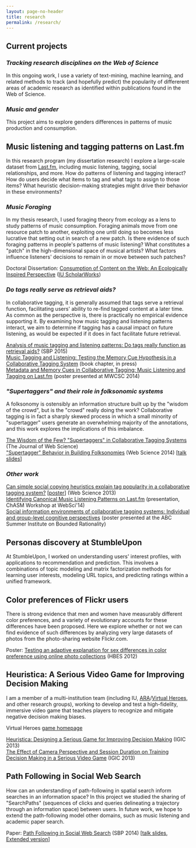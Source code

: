 ```yaml
---
layout: page-no-header
title: research
permalink: /research/
---
```


## Current projects

<h3><i>Tracking research disciplines on the Web of Science</i></h3>

In this ongoing work, I use a variety of text-mining, machine learning, and related methods to track (and hopefully predict) the popularity of differerent areas of academic research as identified within publications found in the Web of Science. 

<h3><i>Music and gender</i></h3>

This project aims to explore genders differences in patterns of music production and consumption.

## Music listening and tagging patterns on Last.fm
<p>In this research program (my dissertation research) I explore a large-scale dataset from <a href="http://www.last.fm">Last.fm</a>, including music listening, tagging, social relationships, and more. How do patterns of listening and tagging interact? How do users decide what items to tag and what tags to assign to those items? What heuristic decision-making strategies might drive their behavior in these environments?</p>
<h3 ><i>Music Foraging</i></h3>
<div >
    <p>In my thesis research, I used foraging theory from ecology as a lens to study patterns of music consumption. Foraging animals move from one resource patch to another, exploiting one until doing so becomes less lucrative that setting out in search of a new patch. Is there evidence of such foraging patterns in people's patterns of music listening? What constitutes a "patch" in the high-dimensional space of musical artists? What factors influence listeners' decisions to remain in or move between such patches?</p>
<p>Doctoral Dissertation: <a href="/papers/thesis.lorince.pdf">Consumption of Content on the Web: An Ecologically Inspired Perspective</a> (<a href="https://scholarworks.iu.edu/dspace/handle/2022/20997">IU ScholarWorks</a>)</p>
</div>
<h3 ><i>Do tags really serve as retrieval aids?</i></h3>
<div >
    <p>In collaborative tagging, it is generally assumed that tags serve a retrieval function, facilitating users' ability to re-find tagged content at a later time. As common as the perspective is, there is practically no empirical evidence supporting it. By examining how music tagging and listening patterns interact, we aim to determine if tagging has a causal impact on future listening, as would be expected if it does in fact facilitate future retrieval.</p>
    <p><a href="/papers/2015.Lorince.Joseph.Todd.SBP.pdf">Analysis of music tagging and listening patterns: Do tags really function as retrieval aids?</a> (SBP 2015) <br />
    <a href="/papers/2016.Lorince.Todd.CogSciBigDataChapter.pdf">Music Tagging and Listening: Testing the Memory Cue Hypothesis in a Collaborative Tagging System</a> (book chapter, in press) <br />
    <a href="/posters/MWCSC2014.pdf">Metadata and Memory Cues in Collaborative Tagging: Music Listening and Tagging on Last.fm</a> (poster presented at MWCSC 2014) <br /></p>
</div>

<h3 ><i>"Supertaggers" and their role in folksonomic systems</i></h3>
<div >
<p>A folksonomy is ostensibly an information structure built up by the "wisdom of the crowd", but is the "crowd" really doing the work? Collaborative tagging is in fact a sharply skewed process in which a small minority of "supertagger" users generate an overwhelming majority of the annotations, and this work explores the implications of this imbalance.</p>
<p><a href="/papers/2015.Lorince.Zorowitz.Murdock.Todd.JOWS.pdf">The Wisdom of the Few? "Supertaggers" in Collaborative Tagging Systems</a> (The Journal of Web Science)<br/>
<a href="/papers/2014.Lorince.Zorowitz.Murdock.Todd.websci.pdf">"Supertagger" Behavior in Building Folksonomies</a> (Web Science 2014) [<a href="/pres/WebSci2014.pdf">talk slides</a>]</p>
</div>
<h3 ><i>Other work</i></h3>
<p>
<a href="/papers/2013.Lorince.Todd.websci.pdf">Can simple social copying heuristics explain tag popularity in a collaborative tagging system?</a> [<a href="/posters/WebSci2013.pdf">poster</a>] (Web Science 2013)<br />
<a href="/pres/Chasm2014.pdf">Identifying Canonical Music Listening Patterns on Last.fm</a> (presentation, ChASM Workshop at WebSci'14)<br />
<a href="/posters/ABCposter.Lorince.pdf">Social information environments of collaborative tagging systems: Individual and group-level cognitive perspectives</a> (poster presented at the ABC Summer Institute on Bounded Rationality)
</p>

<h2>Personas discovery at StumbleUpon</h2>
 <p>At StumbleUpon, I worked on understanding users' interest profiles, with applications to recommendation and prediction. This involves a combinations of topic modeling and matrix factorization methods for learning user interests, modeling URL topics, and predicting ratings within a unified framework.</p>
<!--<h3 ">Try out the <a href="projects/tagging/tagExplorer.html">tag explorer</a>!</h3>-->

<h2>Color preferences of Flickr users</h2>
<p>There is strong evidence that men and women have measurably different color preferences, and a variety of evolutionary accounts for these differences have been proposed. Here we explore whether or not we can find evidence of such differences by analyzing very large datasets of photos from the photo-sharing website Flickr.com.</p>
<p>Poster: <a href="/posters/FlickrPoster.pdf">Testing an adaptive explanation for sex differences in color preference using online photo collections</a> (HBES 2012)</p>

<h2>Heuristica: A Serious Video Game for Improving Decision Making</h2>
<p>I am a member of a multi-institution team (including IU, <a href="http://www.ara.com/">ARA</a>/<a href="http://www.virtualheroes.com/">Virtual Heroes</a>, and other research groups), working to develop and test a high-fidelity, immersive video game that teaches players to recognize and mitigate negative decision making biases.</p>

<p>Virtual Heroes <a href="http://www.virtualheroes.com/projects/heuristica">game homepage</a></p>
<p>
<a href="/2013.Mullinix.et.al.IGIC.pdf">Heuristica: Designing a Serious Game for Improving Decision Making</a> (IGIC 2013)<br />
<a href="/papers/2013.Veinott.et.al.IGIC.pdf">The Effect of Camera Perspective and Session Duration on Training Decision Making in a Serious Video Game</a> (IGIC 2013)</p>

<h2>Path Following in Social Web Search</h2>
<p>How can an understanding of path-following in spatial search inform searches in an information space? In this project we studied the sharing of "SearchPaths" (sequences of clicks and queries delineating a trajectory through an information space) between users. In future work, we hope to extend the path-following model other domains, such as music listening and academic paper search.</p>
<p>Paper: <a href="/papers/2014.Lorince.Donato.Todd.sbp.conferenceVersion.pdf">Path Following in Social Web Search</a> (SBP 2014) [<a href="/pres/sbp2014.pdf">talk slides</a>, <a href="/papers/2014.Lorince.Donato.Todd.sbp.extended.pdf">Extended version</a>]</p>
